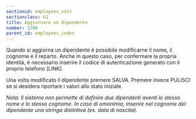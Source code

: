 ```yaml
---
sectionid: employees_edit
sectionclass: h2
title: Aggiornare un dipendente
number: 3200
parent_id: employees_index
---
```

Quando si aggiorna un dipendente è possibile modificarne il nome, il cognome e il reparto.
Anche in questo caso, per confermare la propria identità, è necessario inserire il codice di autenticazione generato con il proprio telefono [LINK].

Una volta modificato il dipendente premere SALVA. Premere invece PULISCI se si desidera riportare i valori allo stato iniziale.

_Nota: Il sistema non permette di definire due dipendenti aventi lo stesso nome e lo stesso cognome. In caso di omonimia, inserire nel cognome del dipendente una stringa distintiva (es. data di nascita)._
